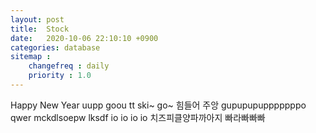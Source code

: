 ```yaml
---
layout: post
title:  Stock
date:   2020-10-06 22:10:10 +0900
categories: database
sitemap :
    changefreq : daily
    priority : 1.0
---
```

Happy New Year
uupp goou tt ski~ go~
힘들어 주앙 gupupupupppppppo
qwer mckdlsoepw lksdf io io io io
치즈피클양파까아지 빠라빠빠빠